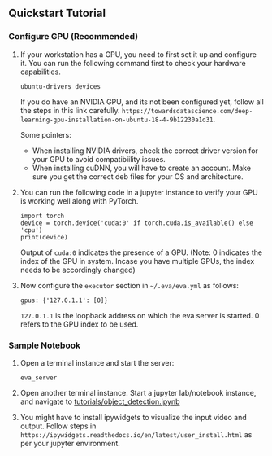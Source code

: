 ## Quickstart Tutorial

### Configure GPU (Recommended)

1. If your workstation has a GPU, you need to first set it up and configure it. You can run the following command first to check your hardware capabilities.

    ```
    ubuntu-drivers devices
    ```

    If you do have an NVIDIA GPU, and its not been configured yet, follow all the steps in this link carefully. `https://towardsdatascience.com/deep-learning-gpu-installation-on-ubuntu-18-4-9b12230a1d31`.

    Some pointers:
    - When installing NVIDIA drivers, check the correct driver version for your GPU to avoid compatibiility issues.
    - When installing cuDNN, you will have to create an account. Make sure you get the correct deb files for your OS and architecture.

2. You can run the following code in a jupyter instance to verify your GPU is working well along with PyTorch.

    ```
    import torch
    device = torch.device('cuda:0' if torch.cuda.is_available() else 'cpu')
    print(device)
    ```

    Output of `cuda:0` indicates the presence of a GPU. (Note: 0 indicates the index of the GPU in system. Incase you have multiple GPUs, the index needs to be accordingly changed)

2. Now configure the `executor` section in `~/.eva/eva.yml` as follows:

    ```
    gpus: {'127.0.1.1': [0]}
    ```

    `127.0.1.1` is the loopback address on which the eva server is started. 0 refers to the GPU index to be used.

### Sample Notebook

1. Open a terminal instance and start the server:
    ```
    eva_server
    ```

2. Open another terminal instance. Start a jupyter lab/notebook instance, and navigate to [tutorials/object_detection.ipynb](tutorials/object_detection.ipynb)

3. You might have to install ipywidgets to visualize the input video and output. Follow steps in `https://ipywidgets.readthedocs.io/en/latest/user_install.html` as per your jupyter environment.
